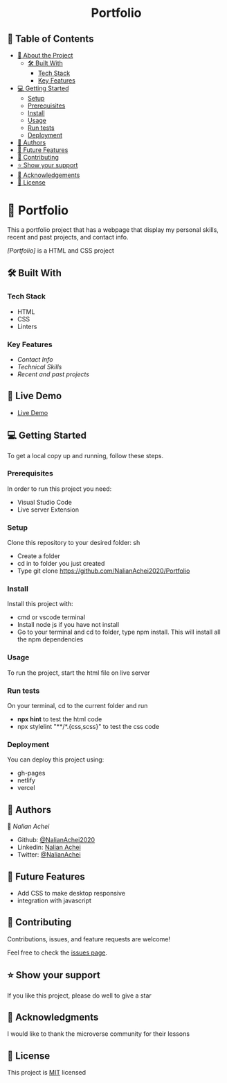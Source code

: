 <a name="readme-top"></a>

<div align="center">

  <br/>

  <h1><b>Portfolio</b></h1>

</div>

## 📗 Table of Contents

- [📖 About the Project](#about-project)
  - [🛠 Built With](#built-with)
    - [Tech Stack](#tech-stack)
    - [Key Features](#key-features)
- [💻 Getting Started](#getting-started)
  - [Setup](#setup)
  - [Prerequisites](#prerequisites)
  - [Install](#install)
  - [Usage](#usage)
  - [Run tests](#run-tests)
  - [Deployment](#deployment)
- [👥 Authors](#authors)
- [🔭 Future Features](#future-features)
- [🤝 Contributing](#contributing)
- [⭐️ Show your support](#support)
- [🙏 Acknowledgements](#acknowledgements)
- [📝 License](#license)

<!-- PROJECT DESCRIPTION -->

# 📖 Portfolio <a name="about-project"></a>

This a portfolio project that has a webpage that display my personal skills, recent and past projects, and contact info.

*[Portfolio]* is a HTML and CSS project

## 🛠 Built With <a name="built-with"></a>

### Tech Stack <a name="tech-stack"></a>

- HTML
- CSS
- Linters

### Key Features <a name="key-features"></a>

- *Contact Info*
- *Technical Skills*
- *Recent and past projects*

## 🚀 Live Demo <a name="live-demo"></a>
- [Live Demo ](https://nalianachei2020.github.io/Portfolio/)

## 💻 Getting Started <a name="getting-started"></a>

To get a local copy up and running, follow these steps.

### Prerequisites

In order to run this project you need:

- Visual Studio Code
- Live server Extension

### Setup

Clone this repository to your desired folder:
sh
- Create a folder
- cd in to folder you just created
- Type git clone https://github.com/NalianAchei2020/Portfolio

### Install

Install this project with:
- cmd or vscode terminal
- Install node js if you have not install
- Go to your terminal and cd to folder, type npm install. This will install all the npm dependencies

### Usage

To run the project, start the html file on live server

### Run tests

On your terminal, cd to the current folder and run 
- **npx hint** to test  the html code
- npx stylelint "**/*.{css,scss}" to test the css code

### Deployment

You can deploy this project using:

 - gh-pages
 - netlify
 - vercel

## 👥 Authors <a name="authors"></a>

👤 *Nalian Achei*
- Github: [@NalianAchei2020](https://github.com/NalianAchei2020)
- Linkedin: [Nalian Achei](https://www.linkedin.com/in/nalian-achei-683208275)
- Twitter: [@NalianAchei](https://twitter.com/NalianAchei?t=E3ePLcJ7B45dBa8SBFIXDg&s=09)

 ## 🔭 Future Features <a name="future-features"></a>

- Add CSS to make desktop responsive
- integration with javascript

## 🤝 Contributing <a name="contributing"></a>

Contributions, issues, and feature requests are welcome!

Feel free to check the [issues page](https://github.com/NalianAchei2020/Portfolio/issues).

## ⭐️ Show your support <a name="support"></a>

If you like this project, please do well to give a star

## 🙏 Acknowledgments <a name="acknowledgements"></a>

I would like to thank the microverse community for their lessons

## 📝 License <a name="license"></a>

This project is [MIT](https://github.com/NalianAchei2020/Portfolio/blob/portfolio-feature/LICENSE) licensed
